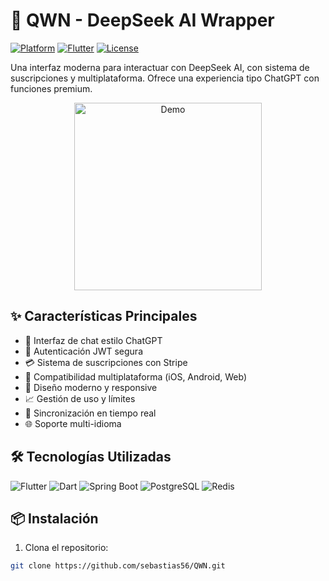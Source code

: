 # 🚀 QWN - DeepSeek AI Wrapper

[![Platform](https://img.shields.io/badge/Platform-Android%20|%20iOS%20|%20Web-blueviolet)](https://flutter.dev/)
[![Flutter](https://img.shields.io/badge/Flutter-3.22.0-blue)](https://flutter.dev/)
[![License](https://img.shields.io/badge/License-MIT-green)](LICENSE)

Una interfaz moderna para interactuar con DeepSeek AI, con sistema de suscripciones y multiplataforma. Ofrece una experiencia tipo ChatGPT con funciones premium.

<p align="center">
  <img src="screenshots/app-demo.gif" alt="Demo" width="300">
</p>

## ✨ Características Principales

- 💬 Interfaz de chat estilo ChatGPT
- 🔐 Autenticación JWT segura
- 💳 Sistema de suscripciones con Stripe
- 📱 Compatibilidad multiplataforma (iOS, Android, Web)
- 🎨 Diseño moderno y responsive
- 📈 Gestión de uso y límites
- 🔄 Sincronización en tiempo real
- 🌐 Soporte multi-idioma

## 🛠️ Tecnologías Utilizadas

![Flutter](https://img.shields.io/badge/Flutter-02569B?style=for-the-badge&logo=flutter&logoColor=white)
![Dart](https://img.shields.io/badge/Dart-0175C2?style=for-the-badge&logo=dart&logoColor=white)
![Spring Boot](https://img.shields.io/badge/Spring_Boot-6DB33F?style=for-the-badge&logo=spring&logoColor=white)
![PostgreSQL](https://img.shields.io/badge/PostgreSQL-316192?style=for-the-badge&logo=postgresql&logoColor=white)
![Redis](https://img.shields.io/badge/Redis-DC382D?style=for-the-badge&logo=redis&logoColor=white)

## 📦 Instalación

1. Clona el repositorio:
```bash
git clone https://github.com/sebastias56/QWN.git